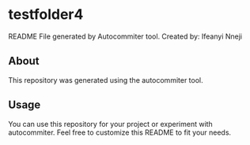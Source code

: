 # testfolder4

README File generated by Autocommiter tool. Created by: Ifeanyi Nneji

## About

This repository was generated using the autocommiter tool.

## Usage

You can use this repository for your project or experiment with autocommiter. Feel free to customize this README to fit your needs.

